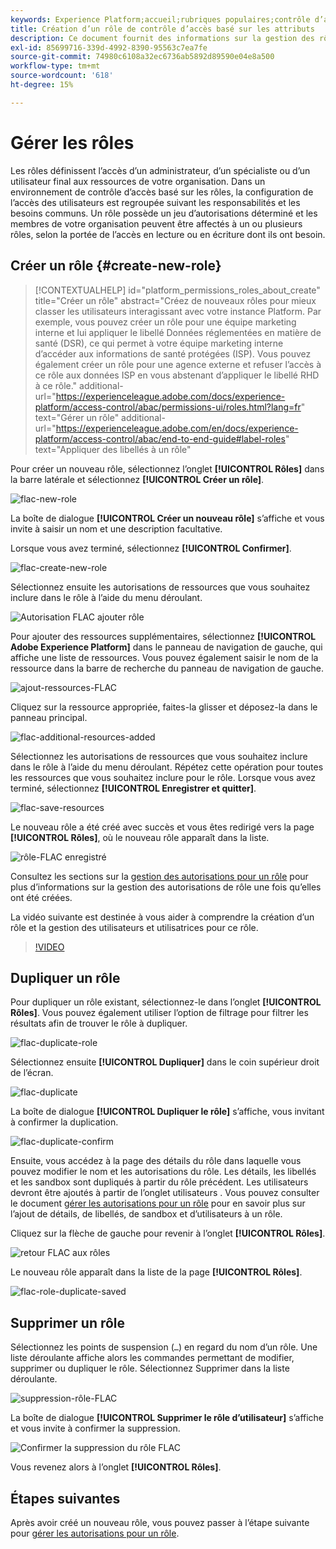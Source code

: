 ```yaml
---
keywords: Experience Platform;accueil;rubriques populaires;contrôle d’accès;contrôle d’accès basé sur les attributs;ABAC
title: Création d’un rôle de contrôle d’accès basé sur les attributs
description: Ce document fournit des informations sur la gestion des rôles via l’interface Autorisations dans Adobe Experience Cloud
exl-id: 85699716-339d-4992-8390-95563c7ea7fe
source-git-commit: 74980c6108a32ec6736ab5892d89590e04e8a500
workflow-type: tm+mt
source-wordcount: '618'
ht-degree: 15%

---
```


# Gérer les rôles

Les rôles définissent l’accès d’un administrateur, d’un spécialiste ou d’un utilisateur final aux ressources de votre organisation. Dans un environnement de contrôle d’accès basé sur les rôles, la configuration de l’accès des utilisateurs est regroupée suivant les responsabilités et les besoins communs. Un rôle possède un jeu d’autorisations déterminé et les membres de votre organisation peuvent être affectés à un ou plusieurs rôles, selon la portée de l’accès en lecture ou en écriture dont ils ont besoin.

## Créer un rôle {#create-new-role}

>[!CONTEXTUALHELP]
>id="platform_permissions_roles_about_create"
>title="Créer un rôle"
>abstract="Créez de nouveaux rôles pour mieux classer les utilisateurs interagissant avec votre instance Platform. Par exemple, vous pouvez créer un rôle pour une équipe marketing interne et lui appliquer le libellé Données réglementées en matière de santé (DSR), ce qui permet à votre équipe marketing interne d’accéder aux informations de santé protégées (ISP). Vous pouvez également créer un rôle pour une agence externe et refuser l’accès à ce rôle aux données ISP en vous abstenant d’appliquer le libellé RHD à ce rôle."
>additional-url="https://experienceleague.adobe.com/docs/experience-platform/access-control/abac/permissions-ui/roles.html?lang=fr" text="Gérer un rôle"
>additional-url="https://experienceleague.adobe.com/en/docs/experience-platform/access-control/abac/end-to-end-guide#label-roles" text="Appliquer des libellés à un rôle"

Pour créer un nouveau rôle, sélectionnez l’onglet **[!UICONTROL Rôles]** dans la barre latérale et sélectionnez **[!UICONTROL Créer un rôle]**.

![flac-new-role](../../images/flac-ui/flac-new-role.png)

La boîte de dialogue **[!UICONTROL Créer un nouveau rôle]** s’affiche et vous invite à saisir un nom et une description facultative.

Lorsque vous avez terminé, sélectionnez **[!UICONTROL Confirmer]**.

![flac-create-new-role](../../images/flac-ui/flac-create-new-role.png)

Sélectionnez ensuite les autorisations de ressources que vous souhaitez inclure dans le rôle à l’aide du menu déroulant.

![Autorisation FLAC ajouter rôle](../../images/flac-ui/flac-add-role-permission.png)

Pour ajouter des ressources supplémentaires, sélectionnez **[!UICONTROL Adobe Experience Platform]** dans le panneau de navigation de gauche, qui affiche une liste de ressources. Vous pouvez également saisir le nom de la ressource dans la barre de recherche du panneau de navigation de gauche.

![ajout-ressources-FLAC](../../images/flac-ui/flac-add-additional-resources.png)

Cliquez sur la ressource appropriée, faites-la glisser et déposez-la dans le panneau principal.

![flac-additional-resources-added](../../images/flac-ui/flac-additional-resources-added.png)

Sélectionnez les autorisations de ressources que vous souhaitez inclure dans le rôle à l’aide du menu déroulant. Répétez cette opération pour toutes les ressources que vous souhaitez inclure pour le rôle. Lorsque vous avez terminé, sélectionnez **[!UICONTROL Enregistrer et quitter]**.

![flac-save-resources](../../images/flac-ui/flac-save-resources.png)

Le nouveau rôle a été créé avec succès et vous êtes redirigé vers la page **[!UICONTROL Rôles]**, où le nouveau rôle apparaît dans la liste.

![rôle-FLAC enregistré](../../images/flac-ui/flac-role-saved.png)

Consultez les sections sur la [gestion des autorisations pour un rôle](#manage-permissions-for-a-role) pour plus d’informations sur la gestion des autorisations de rôle une fois qu’elles ont été créées.

La vidéo suivante est destinée à vous aider à comprendre la création d’un rôle et la gestion des utilisateurs et utilisatrices pour ce rôle.

>[!VIDEO](https://video.tv.adobe.com/v/336081/?learn=on)

## Dupliquer un rôle

Pour dupliquer un rôle existant, sélectionnez-le dans l’onglet **[!UICONTROL Rôles]**. Vous pouvez également utiliser l’option de filtrage pour filtrer les résultats afin de trouver le rôle à dupliquer.

![flac-duplicate-role](../../images/flac-ui/flac-duplicate-role.png)

Sélectionnez ensuite **[!UICONTROL Dupliquer]** dans le coin supérieur droit de l’écran.

![flac-duplicate](../../images/flac-ui/flac-duplicate.png)

La boîte de dialogue **[!UICONTROL Dupliquer le rôle]** s’affiche, vous invitant à confirmer la duplication.

![flac-duplicate-confirm](../../images/flac-ui/flac-duplicate-confirm.png)

Ensuite, vous accédez à la page des détails du rôle dans laquelle vous pouvez modifier le nom et les autorisations du rôle. Les détails, les libellés et les sandbox sont dupliqués à partir du rôle précédent. Les utilisateurs devront être ajoutés à partir de l’onglet utilisateurs . Vous pouvez consulter le document [gérer les autorisations pour un rôle](permissions.md) pour en savoir plus sur l’ajout de détails, de libellés, de sandbox et d’utilisateurs à un rôle.

Cliquez sur la flèche de gauche pour revenir à l’onglet **[!UICONTROL Rôles]**.

![retour FLAC aux rôles](../../images/flac-ui/flac-return-to-roles.png)

Le nouveau rôle apparaît dans la liste de la page **[!UICONTROL Rôles]**.

![flac-role-duplicate-saved](../../images/flac-ui/flac-role-duplicate-saved.png)

## Supprimer un rôle

Sélectionnez les points de suspension (`…`) en regard du nom d’un rôle. Une liste déroulante affiche alors les commandes permettant de modifier, supprimer ou dupliquer le rôle. Sélectionnez Supprimer dans la liste déroulante.

![suppression-rôle-FLAC](../../images/flac-ui/flac-role-delete.png)

La boîte de dialogue **[!UICONTROL Supprimer le rôle d’utilisateur]** s’affiche et vous invite à confirmer la suppression.

![Confirmer la suppression du rôle FLAC](../../images/flac-ui/flac-confirm-role-delete.png)

Vous revenez alors à l’onglet **[!UICONTROL Rôles]**.

## Étapes suivantes

Après avoir créé un nouveau rôle, vous pouvez passer à l’étape suivante pour [gérer les autorisations pour un rôle](permissions.md).
